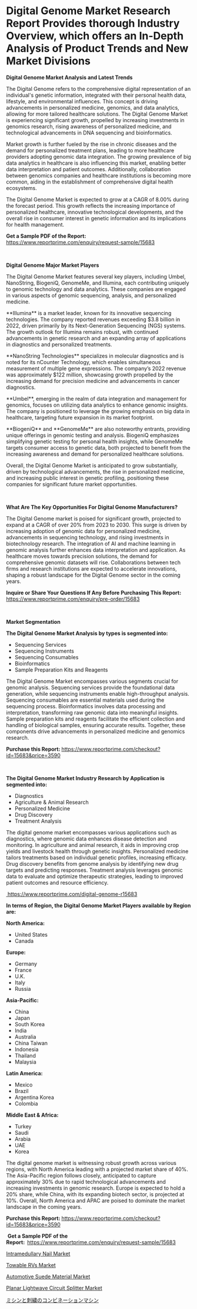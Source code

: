 <p><h1>Digital Genome Market Research Report Provides thorough Industry Overview, which offers an In-Depth Analysis of Product Trends and New Market Divisions</h1></p><p><strong>Digital Genome Market Analysis and Latest Trends</strong></p>
<p><p>The Digital Genome refers to the comprehensive digital representation of an individual's genetic information, integrated with their personal health data, lifestyle, and environmental influences. This concept is driving advancements in personalized medicine, genomics, and data analytics, allowing for more tailored healthcare solutions. The Digital Genome Market is experiencing significant growth, propelled by increasing investments in genomics research, rising awareness of personalized medicine, and technological advancements in DNA sequencing and bioinformatics.</p><p>Market growth is further fueled by the rise in chronic diseases and the demand for personalized treatment plans, leading to more healthcare providers adopting genomic data integration. The growing prevalence of big data analytics in healthcare is also influencing this market, enabling better data interpretation and patient outcomes. Additionally, collaboration between genomics companies and healthcare institutions is becoming more common, aiding in the establishment of comprehensive digital health ecosystems.</p><p>The Digital Genome Market is expected to grow at a CAGR of 8.00% during the forecast period. This growth reflects the increasing importance of personalized healthcare, innovative technological developments, and the overall rise in consumer interest in genetic information and its implications for health management.</p></p>
<p><strong>Get a Sample PDF of the Report:&nbsp;</strong> <a href="https://www.reportprime.com/enquiry/request-sample/15683">https://www.reportprime.com/enquiry/request-sample/15683</a></p>
<p>&nbsp;</p>
<p><strong>Digital Genome Major Market Players</strong></p>
<p><p>The Digital Genome Market features several key players, including Umbel, NanoString, BiogeniQ, GenomeMe, and Illumina, each contributing uniquely to genomic technology and data analytics. These companies are engaged in various aspects of genomic sequencing, analysis, and personalized medicine.</p><p>**Illumina** is a market leader, known for its innovative sequencing technologies. The company reported revenues exceeding $3.8 billion in 2022, driven primarily by its Next-Generation Sequencing (NGS) systems. The growth outlook for Illumina remains robust, with continued advancements in genetic research and an expanding array of applications in diagnostics and personalized treatments.</p><p>**NanoString Technologies** specializes in molecular diagnostics and is noted for its nCounter Technology, which enables simultaneous measurement of multiple gene expressions. The company’s 2022 revenue was approximately $122 million, showcasing growth propelled by the increasing demand for precision medicine and advancements in cancer diagnostics.</p><p>**Umbel**, emerging in the realm of data integration and management for genomics, focuses on utilizing data analytics to enhance genomic insights. The company is positioned to leverage the growing emphasis on big data in healthcare, targeting future expansion in its market footprint.</p><p>**BiogeniQ** and **GenomeMe** are also noteworthy entrants, providing unique offerings in genomic testing and analysis. BiogeniQ emphasizes simplifying genetic testing for personal health insights, while GenomeMe targets consumer access to genetic data, both projected to benefit from the increasing awareness and demand for personalized healthcare solutions.</p><p>Overall, the Digital Genome Market is anticipated to grow substantially, driven by technological advancements, the rise in personalized medicine, and increasing public interest in genetic profiling, positioning these companies for significant future market opportunities.</p></p>
<p>&nbsp;</p>
<p><strong>What Are The Key Opportunities For Digital Genome Manufacturers?</strong></p>
<p><p>The Digital Genome market is poised for significant growth, projected to expand at a CAGR of over 20% from 2023 to 2030. This surge is driven by increasing adoption of genomic data for personalized medicine, advancements in sequencing technology, and rising investments in biotechnology research. The integration of AI and machine learning in genomic analysis further enhances data interpretation and application. As healthcare moves towards precision solutions, the demand for comprehensive genomic datasets will rise. Collaborations between tech firms and research institutions are expected to accelerate innovations, shaping a robust landscape for the Digital Genome sector in the coming years.</p></p>
<p><strong>Inquire or Share Your Questions If Any Before Purchasing This Report:</strong> <a href="https://www.reportprime.com/enquiry/pre-order/15683">https://www.reportprime.com/enquiry/pre-order/15683</a></p>
<p>&nbsp;</p>
<p><strong>Market Segmentation</strong></p>
<p><strong>The Digital Genome Market Analysis by types is segmented into:</strong></p>
<p><ul><li>Sequencing Services</li><li>Sequencing Instruments</li><li>Sequencing Consumables</li><li>Bioinformatics</li><li>Sample Preparation Kits and Reagents</li></ul></p>
<p><p>The Digital Genome Market encompasses various segments crucial for genomic analysis. Sequencing services provide the foundational data generation, while sequencing instruments enable high-throughput analysis. Sequencing consumables are essential materials used during the sequencing process. Bioinformatics involves data processing and interpretation, transforming raw genomic data into meaningful insights. Sample preparation kits and reagents facilitate the efficient collection and handling of biological samples, ensuring accurate results. Together, these components drive advancements in personalized medicine and genomics research.</p></p>
<p><strong>Purchase this Report:&nbsp;</strong><a href="https://www.reportprime.com/checkout?id=15683&price=3590">https://www.reportprime.com/checkout?id=15683&price=3590</a></p>
<p>&nbsp;</p>
<p><strong>The Digital Genome Market Industry Research by Application is segmented into:</strong></p>
<p><ul><li>Diagnostics</li><li>Agriculture & Animal Research</li><li>Personalized Medicine</li><li>Drug Discovery</li><li>Treatment Analysis</li></ul></p>
<p><p>The digital genome market encompasses various applications such as diagnostics, where genomic data enhances disease detection and monitoring. In agriculture and animal research, it aids in improving crop yields and livestock health through genetic insights. Personalized medicine tailors treatments based on individual genetic profiles, increasing efficacy. Drug discovery benefits from genome analysis by identifying new drug targets and predicting responses. Treatment analysis leverages genomic data to evaluate and optimize therapeutic strategies, leading to improved patient outcomes and resource efficiency.</p></p>
<p><a href="https://www.reportprime.com/digital-genome-r15683">&nbsp;https://www.reportprime.com/digital-genome-r15683</a></p>
<p><strong>In terms of Region, the Digital Genome Market Players available by Region are:</strong></p>
<p>
    <p> <strong> North America: </strong>
        <ul>
            <li>United States</li>
            <li>Canada</li>
        </ul>
        </p> 
    <p> <strong> Europe: </strong>
        <ul>
            <li>Germany</li>
            <li>France</li>
            <li>U.K.</li>
            <li>Italy</li>
            <li>Russia</li>
        </ul>
        </p> 
    <p> <strong> Asia-Pacific: </strong>
        <ul>
            <li>China</li>
            <li>Japan</li>
            <li>South Korea</li>
            <li>India</li>
            <li>Australia</li>
            <li>China Taiwan</li>
            <li>Indonesia</li>
            <li>Thailand</li>
            <li>Malaysia</li>
        </ul>
        </p> 
    <p> <strong> Latin America: </strong>
        <ul>
            <li>Mexico</li>
            <li>Brazil</li>
            <li>Argentina Korea</li>
            <li>Colombia</li>
        </ul>
        </p> 
    <p> <strong> Middle East & Africa: </strong>
        <ul>
            <li>Turkey</li>
            <li>Saudi</li>
            <li>Arabia</li>
            <li>UAE</li>
            <li>Korea</li>
        </ul>
    </p>
    </p>
<p><p>The digital genome market is witnessing robust growth across various regions, with North America leading with a projected market share of 40%. The Asia-Pacific region follows closely, anticipated to capture approximately 30% due to rapid technological advancements and increasing investments in genomic research. Europe is expected to hold a 20% share, while China, with its expanding biotech sector, is projected at 10%. Overall, North America and APAC are poised to dominate the market landscape in the coming years.</p></p>
<p><strong>Purchase this Report: </strong><a href="https://www.reportprime.com/checkout?id=15683&price=3590">https://www.reportprime.com/checkout?id=15683&price=3590</a></p>
<p>&nbsp;<strong>Get a Sample PDF of the Report:&nbsp;&nbsp;</strong><a href="https://www.reportprime.com/enquiry/request-sample/15683">https://www.reportprime.com/enquiry/request-sample/15683</a></p>
<p><strong></strong></p>
<p><p><a href="https://www.linkedin.com/pulse/emerging-opportunities-challenges-global-intramedullary-jceoe?trackingId=YNs0wPW%2FQHmCFWMaYNT4sw%3D%3D">Intramedullary Nail Market</a></p><p><a href="https://issuu.com/reportprime-2/docs/towable-rvs-market-size-2030.pptx_e1a8fb17b9392d">Towable RVs Market</a></p><p><a href="https://issuu.com/reportprime-2/docs/automotive-suede-material-market-si_a6fc915df1d229">Automotive Suede Material Market</a></p><p><a href="https://medium.com/@juddcusanoxfm/what-is-planar-lightwave-circuit-splitter-market-b266b648e7f8">Planar Lightwave Circuit Splitter Market</a></p><p><a href="https://medium.com/@terrelliemann565620/sewing-and-embroidery-combination-machine-market-%E3%81%AF-%E3%82%B3%E3%82%B9%E3%83%88%E7%AE%A1%E7%90%86%E3%81%A8%E5%8A%B9%E7%8E%87%E5%90%91%E4%B8%8A%E3%82%92%E5%84%AA%E5%85%88%E3%81%97%E3%81%BE%E3%81%99-4a8e0140634c?postPublishedType=initial">ミシンと刺繍のコンビネーションマシン</a></p></p>